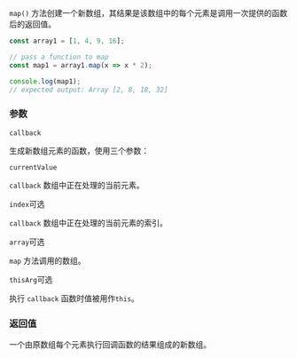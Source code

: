 `map()`  方法创建一个新数组，其结果是该数组中的每个元素是调用一次提供的函数后的返回值。


```js
const array1 = [1, 4, 9, 16];

// pass a function to map
const map1 = array1.map(x => x * 2);

console.log(map1);
// expected output: Array [2, 8, 18, 32]

```

### 参数

`callback`

生成新数组元素的函数，使用三个参数：

`currentValue`

`callback`  数组中正在处理的当前元素。

`index`可选

`callback`  数组中正在处理的当前元素的索引。

`array`可选

`map` 方法调用的数组。

`thisArg`可选

执行 `callback` 函数时值被用作`this`。

### 返回值

一个由原数组每个元素执行回调函数的结果组成的新数组。
<!--stackedit_data:
eyJoaXN0b3J5IjpbMTQ2NTkzMTk1Ml19
-->